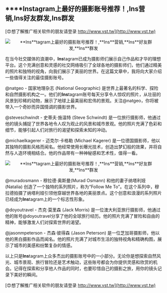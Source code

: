 ## ****Ins**tagram上最好的摄影账号推荐！,**Ins**营销,**Ins**好友群发,**Ins**群发**

[😍想了解推广相关软件的朋友请登录 http://www.vst.tw](http://www.vst.tw)

 <center><img src="https://vst.tw/MP4/tuiguang/png/3.png" alt="**Ins**tagram上最好的摄影账号推荐！,**Ins**营销,**Ins**好友群发,**Ins**群发"></center>

在当今社交媒体的浪潮中，**Ins**tagram已成为摄影师们展示自己作品和才华的理想平台。这个充满创意和灵感的社交网络吸引了全球各地的摄影师们，他们通过精美的照片和独特的视角，向我们展示了美丽的世界。在这篇文章中，我将向大家介绍一些值得关注的最佳摄影账号。

@natgeo - 国家地理杂志 (National Geographic) 是世界上最著名的科学、探险和自然摄影机构之一。他们的**Ins**tagram账号每天分享令人惊叹的照片，从壮丽的风景到珍稀的动物，展示了地球上最美丽和宏伟的景观。关注@natgeo，你将被带入一个奇妙而异国情调的摄影世界。

@steveschwindt - 史蒂夫·施温特 (Steve Schwindt) 是一位旅行摄影师，他通过他的镜头捕捉了世界各地令人叹为观止的风景和城市景观。他的照片充满了色彩和细节，能够引起人们对旅行的渴望和探索未知的冲动。

@michaelkagerer - 迈克尔·卡格勒 (Michael Kagerer) 是一位德国摄影师，他以其独特的摄影风格而闻名。他经常使用长曝光技术，创造出梦幻般的效果，并将自然与人造环境相结合。他的作品带有一种神秘感和艺术性，值得一看。

 <center><img src="https://vst.tw/MP4/tuiguang/png/1.png" alt="**Ins**tagram上最好的摄影账号推荐！,**Ins**营销,**Ins**好友群发,**Ins**群发"></center>

@muradosmann - 穆拉德·奥斯曼(Murad Osmann) 和他的妻子纳塔利娅 (Natalia) 创造了一个独特的系列照片，称为“Follow Me To”。在这个系列中，穆拉德拍摄了纳塔利娅引领他穿越世界各地的美丽景点。这个创意和浪漫的系列照片已经成为**Ins**tagram上的一个标志性形象。

@doyoutravel - 杰克·莫里森 (Jack Morris) 是一位澳大利亚旅行摄影师，他通过他的账号@doyoutravel分享了他的全球旅行经历。他的照片充满了冒险和自由的精神，能够激发人们对探索世界的渴望。

@jasonmpeterson - 杰森·彼得森 (Jason Peterson) 是一位芝加哥摄影师，他以他的黑白摄影作品而闻名。他的照片充满了对城市生活的独特视角和精确构图，展示了城市的美感和纷繁复杂的情感。

以上只是**Ins**tagram上众多杰出的摄影账号中的一小部分。无论你是想探索自然风光、城市景观、旅行冒险还是艺术触动，这些账号都会为你提供灵感和欣赏的机会。记得在探索和分享他人作品的同时，也要珍惜自己的摄影之旅，用你的镜头记录下美好的瞬间。

[😍想了解推广相关软件的朋友请登录 http://www.vst.tw](http://www.vst.tw)



